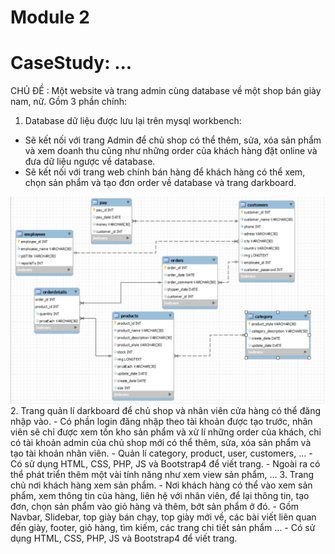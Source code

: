 # Module 2
# CaseStudy: ...
CHỦ ĐỀ : Một website và trang admin cùng database về một shop bán giày nam, nữ.
Gồm 3 phần chính:
1. Database dữ liệu được lưu lại trên mysql workbench:
- Sẽ kết nối với trang Admin để chủ shop có thể thêm, sửa, xóa sản phẩm và xem doanh thu cũng như những order của khách hàng đặt online và đưa dữ liệu ngược về database.
- Sẽ kết nối với trang web chính bán hàng để khách hàng có thể xem, chọn sản phẩm và tạo đơn order về database và trang darkboard.
<img src="./CaseStudy/ERD.png">
2. Trang quản lí darkboard để chủ shop và nhân viên cửa hàng có thể đăng nhập vào.
- Có phần login đăng nhập theo tài khoản được tạo trước, nhân viên sẽ chỉ được xem tồn kho sản phẩm và xử lí những order của khách, chỉ có tài khoản admin của chủ shop mới có thể thêm, sửa, xóa sản phẩm và tạo tài khoản nhân viên.
- Quản lí category, product, user, customers, ...
- Có sử dụng HTML, CSS, PHP, JS và Bootstrap4 để viết trang.
- Ngoài ra có thể phát triển thêm một vài tính năng như xem view sản phẩm, ...
3. Trang chủ nơi khách hàng xem sản phẩm.
- Nơi khách hàng có thể vào xem sản phẩm, xem thông tin của hàng, liên hệ với nhân viên, để lại thông tin, tạo đơn, chọn sản phẩm vào giỏ hàng và thêm, bớt sản phẩm ở đó.
- Gồm Navbar, Slidebar, top giày bán chạy, top giày mới về, các bài viết liên quan đến giày, footer, giỏ hàng, tìm kiếm, các trang chi tiết sản phẩm ...
- Có sử dụng HTML, CSS, PHP, JS và Bootstrap4 để viết trang.
